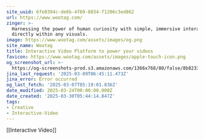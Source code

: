 ```yaml
---
site_uuid: 6fe0394c-de6b-4f60-8034-f1206c3ed862
url: https://www.wootag.com/
zinger: >-
  Harnessing the power of human curiosity with simple, immersive interactions,
  directly within any visuals.
image: https://www.wootag.com/assets/images/og.png
site_name: Wootag
title: Interactive Video Platform to power your videos
favicon: https://www.wootag.com/assets/images/apple-touch-icon.png
og_screenshot_url: >-
  https://og-screenshots-prod.s3.amazonaws.com/1366x768/80/false/8b823376178ec491af93605c44917c66d41590cc5222772ddd9f24476ea9cf6f.jpeg
jina_last_request: '2025-03-09T06:45:11.473Z'
jina_error: Error occurred
og_last_fetch: '2025-03-07T05:19:01.836Z'
date_modified: 2025-03-24T00:00:00.000Z
date_created: '2025-03-30T05:44:14.847Z'
tags:
- Creative
- Interactive-Video
---
```


















[[Interactive Video]]
